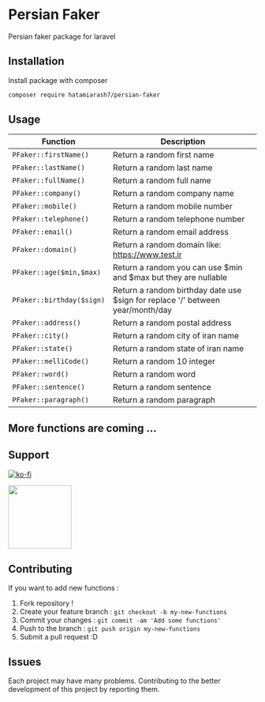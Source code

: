 # Persian Faker
Persian faker package for laravel

## Installation

Install package with composer

```bash
composer require hatamiarash7/persian-faker
```

## Usage

| Function | Description |
| --- | --- |
| ``` PFaker::firstName() ``` | Return a random first name |
| ``` PFaker::lastName() ``` | Return a random last name |
| ``` PFaker::fullName() ``` | Return a random full name |
| ``` PFaker::company() ``` | Return a random company name |
| ``` PFaker::mobile() ``` | Return a random mobile number |
| ``` PFaker::telephone() ``` | Return a random telephone number |
| ``` PFaker::email() ``` | Return a random email address |
| ``` PFaker::domain() ``` | Return a random domain like: https://www.test.ir |
| ``` PFaker::age($min,$max) ``` | Return a random you can use $min and $max but they are nullable |
| ``` PFaker::birthday($sign) ``` | Return a random birthday date use $sign for replace '/' between year/month/day |
| ``` PFaker::address() ``` | Return a random postal address |
| ``` PFaker::city() ``` | Return a random city of iran name |
| ``` PFaker::state() ``` | Return a random state of iran name |
| ``` PFaker::melliCode() ``` | Return a random 10 integer |
| ``` PFaker::word() ``` | Return a random word |
| ``` PFaker::sentence() ``` | Return a random sentence |
| ``` PFaker::paragraph() ``` | Return a random paragraph |

More functions are coming ...
---

## Support

[![ko-fi](https://www.ko-fi.com/img/githubbutton_sm.svg)](https://ko-fi.com/D1D1WGU9)

<div><a href="https://payping.ir/@hatamiarash7"><img src="https://cdn.payping.ir/statics/Payping-logo/Trust/blue.svg" height="128" width="128"></a></div>

## Contributing

If you want to add new functions :

1. Fork repository !  
2. Create your feature branch : `git checkout -b my-new-functions`  
3. Commit your changes : `git commit -am 'Add some functions'`    
4. Push to the branch : `git push origin my-new-functions`  
5. Submit a pull request :D  

## Issues

Each project may have many problems. Contributing to the better development of this project by reporting them.
